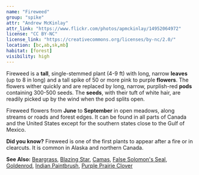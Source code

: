 ```yaml
---
name: "Fireweed"
group: "spike"
attr: "Andrew McKinlay"
attr_link: "https://www.flickr.com/photos/apmckinlay/14952064972"
license: "CC BY-NC"
license_link: "https://creativecommons.org/licenses/by-nc/2.0/"
location: [bc,ab,sk,mb]
habitat: [forest]
visibility: high
---
```

Fireweed  is a **tall**, single-stemmed plant (4-9 ft) with long, narrow **leaves** (up to 8 in long) and a tall spike of 50 or more pink to purple **flowers**. The flowers wither quickly and are replaced by long, narrow, purplish-red **pods** containing 300-500 seeds. The **seeds**, with their tuft of white hair, are readily picked up by the wind when the pod splits open.

Fireweed flowers from **June** to **September** in open meadows, along streams or roads and forest edges. It can be found in all parts of Canada and the United States except for the southern states close to the Gulf of Mexico.

**Did you know?** Fireweed is one of the first plants to appear after a fire or in clearcuts. It is common in Alaska and northern Canada.

<!-- generated, do not edit -->
**See Also:**
[Beargrass](/plants/beargras),
[Blazing Star](/plants/blazstar),
[Camas](/plants/camas),
[False Solomon's Seal](/plants/falsesol),
[Goldenrod](/plants/goldrod),
[Indian Paintbrush](/plants/indian),
[Purple Prairie Clover](/plants/pupclover)
